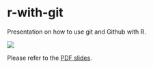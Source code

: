 
# r-with-git

Presentation on how to use git and Github with R.

<a href="https://arisp99.github.io/r-with-git/r-with-git.pdf"><img src="images/title-slide.png"></a>

Please refer to the [PDF slides](https://arisp99.github.io/r-with-git/r-with-git.pdf).
